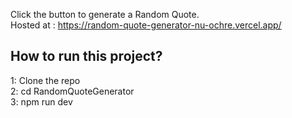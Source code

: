 Click the button to generate a Random Quote. <br/>
Hosted at : https://random-quote-generator-nu-ochre.vercel.app/
## How to run this project?
1: Clone the repo <br/>
2: cd RandomQuoteGenerator<br/>
3: npm run dev
